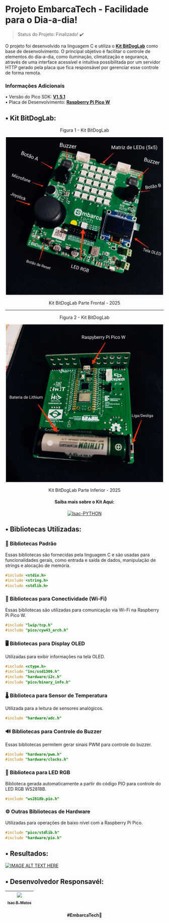 # Projeto EmbarcaTech - Facilidade para o Dia-a-dia!

> Status do Projeto: Finalizado! :heavy_check_mark:

O projeto foi desenvolvido na linguagem C e utiliza o **[Kit BitDogLab](https://github.com/BitDogLab)** como base de desenvolvimento. O principal objetivo é facilitar o controle de elementos do dia-a-dia, como iluminação, climatização e segurança, através de uma interface acessível e intuitiva possibilitada por um servidor HTTP gerado pela placa que fica responsável por gerenciar esse controle de forma remota.

### Informações Adicionais

• Versão do Pico SDK: **[V1.5.1]()** <br>
• Placa de Desenvolvimento: **[Raspberry Pi Pico W]()**

## • Kit BitDogLab:

<div align="center">
  <p>Figura 1 - Kit BitDogLab</p>
  <img src="https://github.com/IsacBM/projetoEmbarcaTech/blob/main/REDME-FOTOS/1739573643015.jpg" width="500" alt="imagem-bitdoglab-frontal">
  <p>Kit BitDogLab Parte Frontal  - 2025</p>
</div>
<hr>
<div align="center">
  <p>Figura 2 - Kit BitDogLab</p>
  <img src="https://github.com/IsacBM/projetoEmbarcaTech/blob/main/REDME-FOTOS/1739573643001.jpg" width="500" alt="imagem-bitdoglab-inferior">
  <p>Kit BitDogLab Parte Inferior - 2025</p>
</div>

<h4 align="center">Saiba mais sobre o Kit Aqui:</h4>

<p align="center">
 <a href="https://github.com/BitDogLab/BitDogLab?tab=readme-ov-file" target="_blank"><img align="center" alt="Isac-PYTHON" height="40" width="105" src="https://img.shields.io/badge/visualizar-1db954?style=for-the-badge&logo=visualizar&logoColor=#00C7B7" target="_blank"></a>
</p>

## • Bibliotecas Utilizadas:

### 📌 Bibliotecas Padrão  
Essas bibliotecas são fornecidas pela linguagem C e são usadas para funcionalidades gerais, como entrada e saída de dados, manipulação de strings e alocação de memória.  

```c
#include <stdio.h>
#include <string.h>
#include <stdlib.h>
```

### 📡 Bibliotecas para Conectividade (Wi-Fi)  
Essas bibliotecas são utilizadas para comunicação via Wi-Fi na Raspberry Pi Pico W.  

```c
#include "lwip/tcp.h"
#include "pico/cyw43_arch.h"
```

###  🖥️ Bibliotecas para Display OLED
Utilizadas para exibir informações na tela OLED.

```c
#include <ctype.h>
#include "inc/ssd1306.h"
#include "hardware/i2c.h"
#include "pico/binary_info.h"
```

###  🌡️ Biblioteca para Sensor de Temperatura
Utilizada para a leitura de sensores analógicos.

```c
#include "hardware/adc.h"
```

###  🔊 Bibliotecas para Controle do Buzzer
Essas bibliotecas permitem gerar sinais PWM para controle do buzzer.

```c
#include "hardware/pwm.h"
#include "hardware/clocks.h"
```

###  🎨 Biblioteca para LED RGB
Biblioteca gerada automaticamente a partir do código PIO para controle do LED RGB WS2818B.

```c
#include "ws2818b.pio.h"
```

###  ⚙️ Outras Bibliotecas de Hardware
Utilizadas para operações de baixo nível com a Raspberry Pi Pico.


```c
#include "pico/stdlib.h"
#include "hardware/pio.h"
```

## • Resultados:

[![IMAGE ALT TEXT HERE](https://img.youtube.com/vi/RcdylnDFs00/0.jpg)](https://www.youtube.com/embed/RcdylnDFs00)

## • Desenvolvedor Responsavél:
<div align="center">
 
|  [<img src="https://avatars.githubusercontent.com/u/91500212?v=4" width=115><br><sub>Isac B. Matos</sub>](https://github.com/IsacBM) |
| :---: |

</div>
<h4 align="center">
<strong>#EmbarcaTech</strong>💙 <br>
</h4>
